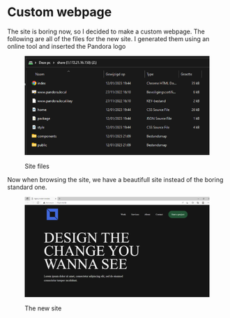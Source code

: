 # Custom webpage

The site is boring now, so I decided to make a custom webpage. The following are all of the files for the new site. I generated them using an online tool and inserted the Pandora logo

<figure><img src="../.gitbook/assets/Site_NewSite.png" alt=""><figcaption><p>Site files</p></figcaption></figure>

Now when browsing the site, we have a beautifull site instead of the boring standard one.

<figure><img src="../.gitbook/assets/Site_Site.png" alt=""><figcaption><p>The new site</p></figcaption></figure>
